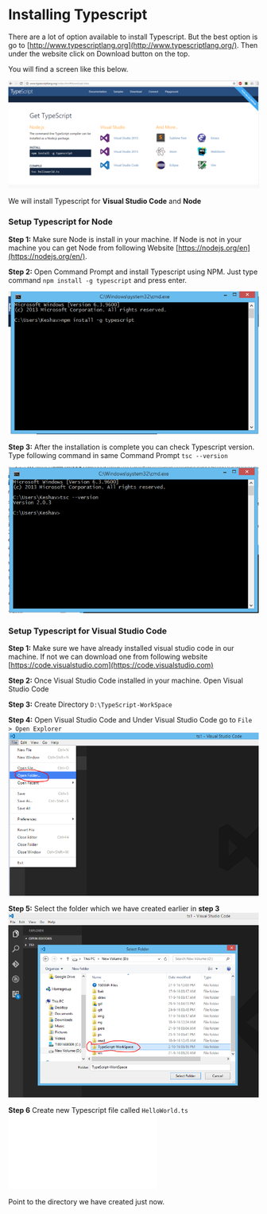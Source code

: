 # Installing Typescript

There are a lot of option available to install Typescript. But the best option is go to [http://www.typescriptlang.org](http://www.typescriptlang.org/). Then under the website click on Download button on the top.

You will find a screen like this below.

![](download.PNG)
 
We will install Typescript for  **Visual Studio Code** and **Node**

### Setup Typescript for Node

**Step 1:** Make sure Node is install in your machine. If Node is not in your machine you can get Node from following Website [https://nodejs.org/en](https://nodejs.org/en/).

**Step 2:** Open Command Prompt and install Typescript using NPM. Just type command `npm install -g typescript` and press enter.

![Install Typescript using NPM](installnpmtype.PNG)

**Step 3:** After the installation is complete you can check Typescript version. Type following command in same Command Prompt `tsc --version`

![tsc version](tsversion.PNG)

### Setup Typescript for Visual Studio Code

**Step 1:** Make sure we have already installed visual studio code in our machine. If not we can download one from following website [https://code.visualstudio.com](https://code.visualstudio.com)

**Step 2:** Once Visual Studio Code installed in your machine. Open Visual Studio Code

**Step 3:** Create Directory `D:\TypeScript-WorkSpace`

**Step 4:** Open Visual Studio Code and Under Visual Studio Code go to `File > Open Explorer`
![Open Folder](openfolder2.png)

**Step 5:** Select the folder which we have created earlier in **step 3**
![Select folder](selectfolder.PNG)

**Step 6** Create new Typescript file called `HelloWorld.ts`
![Hello World](helloworld.ts)




Point to the directory we have created just now.